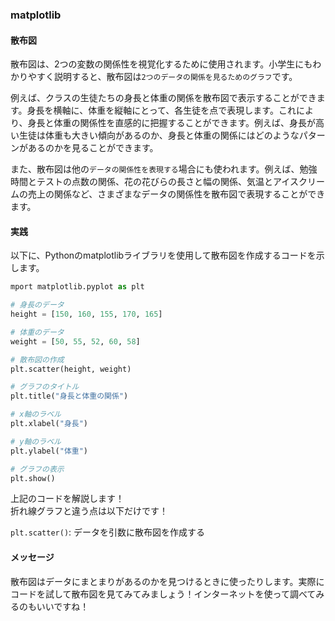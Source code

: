 ### matplotlib
#### 散布図
散布図は、2つの変数の関係性を視覚化するために使用されます。小学生にもわかりやすく説明すると、散布図は```2つのデータの関係を見るためのグラフ```です。

例えば、クラスの生徒たちの身長と体重の関係を散布図で表示することができます。身長を横軸に、体重を縦軸にとって、各生徒を点で表現します。これにより、身長と体重の関係性を直感的に把握することができます。例えば、身長が高い生徒は体重も大きい傾向があるのか、身長と体重の関係にはどのようなパターンがあるのかを見ることができます。

また、散布図は他の```データの関係性を表現する```場合にも使われます。例えば、勉強時間とテストの点数の関係、花の花びらの長さと幅の関係、気温とアイスクリームの売上の関係など、さまざまなデータの関係性を散布図で表現することができます。

#### 実践
以下に、Pythonのmatplotlibライブラリを使用して散布図を作成するコードを示します。
```python
mport matplotlib.pyplot as plt

# 身長のデータ
height = [150, 160, 155, 170, 165]

# 体重のデータ
weight = [50, 55, 52, 60, 58]

# 散布図の作成
plt.scatter(height, weight)

# グラフのタイトル
plt.title("身長と体重の関係")

# x軸のラベル
plt.xlabel("身長")

# y軸のラベル
plt.ylabel("体重")

# グラフの表示
plt.show()
```

上記のコードを解説します！<br>
折れ線グラフと違う点は以下だけです！<br>

```plt.scatter()```: データを引数に散布図を作成する

#### メッセージ
散布図はデータにまとまりがあるのかを見つけるときに使ったりします。実際にコードを試して散布図を見てみてみましょう！インターネットを使って調べてみるのもいいですね！